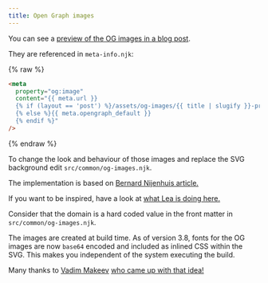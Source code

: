 ```yaml
---
title: Open Graph images
---
```


You can see a [preview of the OG images in a blog post](/blog/open-graph-images/).

They are referenced in `meta-info.njk`:

{% raw %}

```html
<meta
  property="og:image"
  content="{{ meta.url }}
  {% if (layout == 'post') %}/assets/og-images/{{ title | slugify }}-preview.jpeg
  {% else %}{{ meta.opengraph_default }}
  {% endif %}"
/>
```

{% endraw %}

To change the look and behaviour of those images and replace the SVG background edit `src/common/og-images.njk`.

The implementation is based on [Bernard Nijenhuis article.](https://bnijenhuis.nl/notes/automatically-generate-open-graph-images-in-eleventy/)

If you want to be inspired, have a look at [what Lea is doing here.](https://lea.codes/posts/2023-04-25-pseudorandom-numbers-in-eleventy/)

Consider that the domain is a hard coded value in the front matter in `src/common/og-images.njk`.

The images are created at build time.
As of version 3.8, fonts for the OG images are now `base64` encoded and included as inlined CSS within the SVG. This makes you independent of the system executing the build.

Many thanks to [Vadim Makeev](https://pepelsbey.dev/) [who came up with that idea!](https://front-end.social/@sophie@social.lol/113373291207231296)